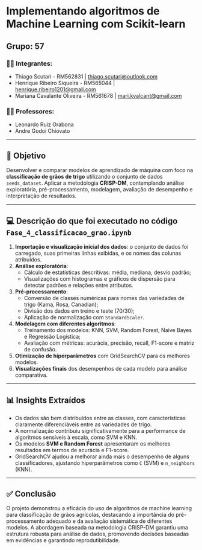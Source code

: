#  Implementando algoritmos de Machine Learning com Scikit-learn

##  Grupo: 57

### 👨‍💻 Integrantes:

* Thiago Scutari - RM562831 | [thiago.scutari@outlook.com](mailto:thiago.scutari@outlook.com)
* Henrique Ribeiro Siqueira - RM565044 | [henrique.ribeiro1201@gmail.com](mailto:henrique.ribeiro1201@gmail.com)
* Mariana Cavalante Oliveira - RM561678 | [mari.kvalcant@gmail.com](mailto:mari.kvalcant@gmail.com)

### 👩‍🏫 Professores:

* Leonardo Ruiz Orabona
* Andre Godoi Chiovato

---

## 🎯 Objetivo

Desenvolver e comparar modelos de aprendizado de máquina com foco na **classificação de grãos de trigo** utilizando o conjunto de dados `seeds_dataset`. Aplicar a metodologia **CRISP-DM**, contemplando análise exploratória, pré-processamento, modelagem, avaliação de desempenho e interpretação de resultados.

---

## 💻 Descrição do que foi executado no código `Fase_4_classificacao_grao.ipynb`

1. **Importação e visualização inicial dos dados**: o conjunto de dados foi carregado, suas primeiras linhas exibidas, e os nomes das colunas atribuídos.
2. **Análise exploratória**:
   - Cálculo de estatísticas descritivas: média, mediana, desvio padrão;
   - Visualizações com histogramas e gráficos de dispersão para detectar padrões e relações entre atributos.
3. **Pré-processamento**:
   - Conversão de classes numéricas para nomes das variedades de trigo (Kama, Rosa, Canadian);
   - Divisão dos dados em treino e teste (70/30);
   - Aplicação de normalização com `StandardScaler`.
4. **Modelagem com diferentes algoritmos**:
   - Treinamento dos modelos: KNN, SVM, Random Forest, Naive Bayes e Regressão Logística;
   - Avaliação com métricas: acurácia, precisão, recall, F1-score e matriz de confusão.
5. **Otimização de hiperparâmetros** com GridSearchCV para os melhores modelos.
6. **Visualizações finais** dos desempenhos de cada modelo para análise comparativa.

---

## 📊 Insights Extraídos

- Os dados são bem distribuídos entre as classes, com características claramente diferenciáveis entre as variedades de trigo.
- A normalização contribuiu significativamente para a performance de algoritmos sensíveis à escala, como SVM e KNN.
- Os modelos **SVM e Random Forest** apresentaram os melhores resultados em termos de acurácia e F1-score.
- GridSearchCV ajudou a melhorar ainda mais o desempenho de alguns classificadores, ajustando hiperparâmetros como `C` (SVM) e `n_neighbors` (KNN).

---

## ✅ Conclusão

O projeto demonstrou a eficácia do uso de algoritmos de machine learning para classificação de grãos agrícolas, destacando a importância do pré-processamento adequado e da avaliação sistemática de diferentes modelos. A abordagem baseada na metodologia CRISP-DM garantiu uma estrutura robusta para análise de dados, promovendo decisões baseadas em evidências e garantindo reprodutibilidade.


